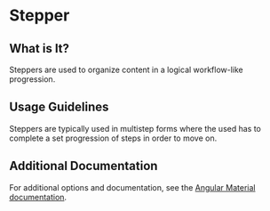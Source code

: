 # Stepper

## What is It?
Steppers are used to organize content in a logical workflow-like progression.

## Usage Guidelines
Steppers are typically used in multistep forms where the used has to complete a set progression of steps in order to move on.

## Additional Documentation
For additional options and documentation, see the [Angular Material documentation](https://material.angular.io/components/stepper/overview).
